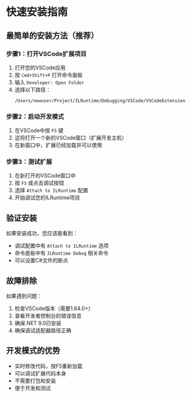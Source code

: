 # 快速安装指南

## 最简单的安装方法（推荐）

### 步骤1：打开VSCode扩展项目
1. 打开您的VSCode应用
2. 按 `Cmd+Shift+P` 打开命令面板
3. 输入 `Developer: Open Folder`
4. 选择以下路径：
   ```
   /Users/newuser/Project/ILRuntime/Debugging/VSCode/VSCodeExtension
   ```

### 步骤2：启动开发模式
1. 在VSCode中按 `F5` 键
2. 这将打开一个新的VSCode窗口（扩展开发主机）
3. 在新窗口中，扩展已经加载并可以使用

### 步骤3：测试扩展
1. 在新打开的VSCode窗口中
2. 按 `F5` 或点击调试按钮
3. 选择 `Attach to ILRuntime` 配置
4. 开始调试您的ILRuntime项目

## 验证安装

如果安装成功，您应该能看到：
- 调试配置中有 `Attach to ILRuntime` 选项
- 命令面板中有 `ILRuntime Debug` 相关命令
- 可以设置C#文件的断点

## 故障排除

如果遇到问题：
1. 检查VSCode版本（需要1.64.0+）
2. 查看开发者控制台的错误信息
3. 确保.NET 9.0已安装
4. 确保调试适配器路径正确

## 开发模式的优势

- 实时修改代码，按F5重新加载
- 可以调试扩展代码本身
- 不需要打包和安装
- 便于开发和测试
